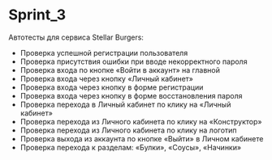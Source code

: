 # Sprint_3
Автотесты для сервиса Stellar Burgers:
- Проверка успешной регистрации пользователя
- Проверка присутствия ошибки при вводе некорректного пароля
- Проверка входа по кнопке «Войти в аккаунт» на главной
- Проверка входа через кнопку «Личный кабинет»
- Проверка входа через кнопку в форме регистрации
- Проверка входа через кнопку в форме восстановления пароля
- Проверка перехода в Личный кабинет по клику на «Личный кабинет»
- Проверка перехода из Личного кабинета по клику на «Конструктор»
- Проверка перехода из Личного кабинета по клику на логотип
- Проверка выхода из аккаунта по кнопке «Выйти» в Личном кабинете
- Проверка перехода к разделам: «Булки», «Соусы», «Начинки»
